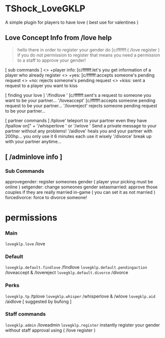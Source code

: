 # TShock_LoveGKLP
A simple plugin for players to have love ( best use for valentines )


## Love Concept Info from /love help
> hello there in order to register your gender do [c/ffffff:( /love register <your gender> )
if you do not permission to register that means you need a permission to a staff to approve your gender!

[ sub commands ]
<> +player info: [c/ffffff:let's you get information of a player who already register
<> +yes: [c/ffffff:accepts someone's pending request
<> +no: rejects someone's pending request
<> +kiss: sent a request to a player you want to kiss

[ finding your love ]
'/findlove <playername>' [c/ffffff:sent's a request to someone you want to be your partner...
'/loveaccept' [c/ffffff:accepts someone pending request to be your partner...
'/lovereject' rejects someone pending request to be your partner...

[ partner commands ]
/tplove' teleport to your partner even they have /tpallow on]" +
'/whisperlove <message>' or '/wlove <message>' Send a private message to your partner without any problems!
'/aidlove' heals you and your partner with 200hp... you only use it 6 minutes each use it wisely
'/divorce' break up with your partner anytime...

## [ /adminlove info ]
### Sub Commands
approvegender: register someones gender ( player your picking must be online )
setgender: change someones gender
setasmarried: approve those couples if they are really married in-game ( you can set it as not married )
forcedivorce: force to divorce someone!


# permissions
### Main
`lovegklp.love` /love

### Default
`lovegklp.default.findlove` /findlove
`lovegklp.default.pendingaction` /loveaccept & /lovereject
`lovegklp.default.divorce` /divorce

### Perks
`lovegklp.tp` /tplove
`lovegklp.whisper` /whisperlove & /wlove
`lovegklp.aid` /aidlove [ suggested by bufong ]

### Staff commands
`lovegklp.admin` /loveadmin
`lovegklp.register` instantly register your gender without staff approval using ( /love register <gender> )
